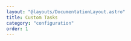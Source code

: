 ```yaml
---
layout: "@layouts/DocumentationLayout.astro"
title: Custom Tasks
category: "configuration"
order: 1
---
```

